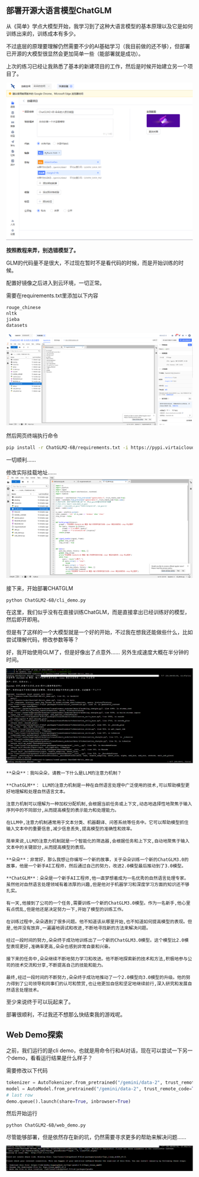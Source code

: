 ## 部署开源大语言模型ChatGLM

从《简单》学点大模型开始，我学习到了这种大语言模型的基本原理以及它是如何训练出来的，训练成本有多少。

不过底层的原理要理解仍然需要不少的AI基础学习（我目前做的还不够），但部署已开源的大模型很显然会更加简单一些（能部署就是成功）。

上次的练习已经让我熟悉了基本的新建项目的工作，然后是时候开始建立另一个项目了。

![工作面板](/img/virtaicloud09.png)

**按照教程来弄，别选错模型了。**

GLM的代码量不是很大，不过现在暂时不是看代码的时候，而是开始训练的时候。

配置好镜像之后进入到云环境，一切正常。

需要在requirements.txt里添加以下内容

```
rouge_chinese
nltk
jieba
datasets
```

![工作面板](/img/virtaicloud10.png)

然后网页终端执行命令

```bash
pip install -r ChatGLM2-6B/requirements.txt -i https://pypi.virtaicloud.com/repository/pypi/simple
```
一切顺利……

修改实际挂载地址……
![工作面板](/img/virtaicloud11.png)


接下来，开始部署CHATGLM

```
python ChatGLM2-6B/cli_demo.py
```

在这里，我们似乎没有在直接训练ChatGLM，而是直接拿出已经训练好的模型，然后即开即用。

但是有了这样的一个大模型就是一个好的开始，不过我在想我还能做些什么，比如尝试理解代码，修改参数等等？

好，我开始使用GLM了，但是好像出了点意外……
另外生成速度大概在半分钟的时间。


![工作面板](/img/virtaicloud12.png)

```
**朵朵**：我叫朵朵，请教一下什么是LLM的注意力机制？

**ChatGLM**： LLM的注意力机制是一种在自然语言处理中广泛使用的技术,可以帮助模型更好地理解和处理自然语言文本。

注意力机制可以理解为一种加权分配机制,会根据当前任务或上下文,动态地选择性地聚焦于输入序列中的不同部分,从而提高模型的表示能力和处理能力。

在LLM中,注意力机制通常用于文本分类、机器翻译、问答系统等任务中。它可以帮助模型抓住输入文本中的重要信息,减少信息丢失,提高模型的准确性和效率。

简单来说,LLM的注意力机制就是一个智能化的筛选器,会根据任务和上下文,自动地聚焦于输入文本中的关键部分,从而提高模型的表现。

**朵朵**：非常好，那么我想让你编写一个新的故事，关于朵朵训练一个新的ChatGLM3.0的故事，他是一个新手AI工程师，然后通过自己的努力，改进2.0模型最后推动到了3.0模型。

**ChatGLM**：朵朵是一个新手AI工程师,他一直梦想着成为一名优秀的自然语言处理专家。虽然他对自然语言处理领域有着浓厚的兴趣,但是他对于机器学习和深度学习方面的知识还不够扎实。

有一天,他接到了公司的一个任务,需要训练一个新的ChatGLM3.0模型。作为一名新手,他心里有点慌乱,但是他还是决定努力一下,开始了模型的训练工作。

在训练过程中,朵朵遇到了很多问题。他不知道该从哪里开始,也不知道如何提高模型的表现。但是,他并没有放弃,一遍遍地调试和改进,不断地寻找新的方法来解决问题。

经过一段时间的努力,朵朵终于成功地训练出了一个新的ChatGLM3.0模型。这个模型比2.0模型表现更好,准确率更高,朵朵也感到非常自豪和兴奋。

接下来的任务中,朵朵继续不断地努力学习和改进。他不断地探索新的技术和方法,积极地参与公司的技术交流和分享,不断提高自己的技能和能力。

最终,经过一段时间的不断努力,朵朵终于成功地推动了一个2.0模型向3.0模型的升级。他的努力得到了公司领导和同事们的认可和赞赏,也让他更加自信和坚定地继续前行,深入研究和发展自然语言处理技术。
```
至少来说终于可以玩起来了。

部署很顺利，不过我还不想那么快结束我的游戏呢。

## Web Demo探索

之前，我们运行的是cli demo，也就是用命令行和AI对话，现在可以尝试一下另一个demo，看看运行结果是什么样子？



需要修改以下代码

```py
tokenizer = AutoTokenizer.from_pretrained("/gemini/data-2", trust_remote_code=True)
model = AutoModel.from_pretrained("/gemini/data-2", trust_remote_code=True).cuda()
# last row
demo.queue().launch(share=True, inbrowser=True)
```

然后开始运行
```
python ChatGLM2-6B/web_demo.py
```

尽管能够部署，但是依然存在新的坑，仍然需要寻求更多的帮助来解决问题……


![工作面板](/img/virtaicloud13.png)